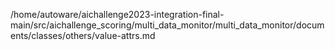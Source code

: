 /home/autoware/aichallenge2023-integration-final-main/src/aichallenge_scoring/multi_data_monitor/multi_data_monitor/documents/classes/others/value-attrs.md